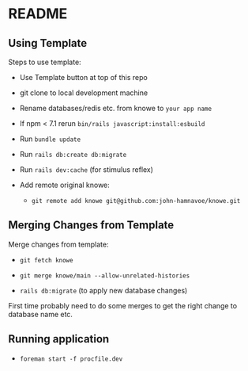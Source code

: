 # README

## Using Template

Steps to use template:

* Use Template button at top of this repo

* git clone to local development machine

* Rename databases/redis etc. from knowe to `your app name`

* If npm < 7.1 rerun `bin/rails javascript:install:esbuild`

* Run `bundle update`

* Run `rails db:create db:migrate`

* Run `rails dev:cache` (for stimulus reflex)

* Add remote original knowe: 
  * `git remote add knowe git@github.com:john-hamnavoe/knowe.git`

## Merging Changes from Template

Merge changes from template:

* `git fetch knowe`

* `git merge knowe/main --allow-unrelated-histories`

* `rails db:migrate` (to apply new database changes)

First time probably need to do some merges to get the right change to database name etc.

## Running application 

* `foreman start -f procfile.dev`   

